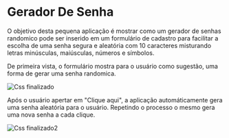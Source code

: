# Gerador De Senha

  O objetivo desta pequena aplicação é mostrar como um gerador de senhas randomico pode ser inserido em um formulário de cadastro para facilitar a escolha de uma senha segura e aleatória com 10 caracteres misturando letras minúsculas, maiúsculas, números e símbolos. 

  De primeira vista, o formulário mostra para o usuário como sugestão, uma forma de gerar uma senha randomica.

![Css finalizado](https://user-images.githubusercontent.com/26336767/192402688-28424798-a20e-4ec3-84a6-ba8227353bb5.png)

  Após o usuário apertar em "Clique aqui", a aplicação automáticamente gera uma senha aleatória para o usuário. Repetindo o processo o mesmo gera uma nova senha a cada clique.

![Css finalizado2](https://user-images.githubusercontent.com/26336767/192402922-71e05e63-0b93-44ad-8e71-17777d8c08ae.png)
